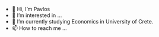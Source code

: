 - 👋 Hi, I’m Pavlos
- 👀 I’m interested in ...
- 🌱 I’m currently studying Economics in University of Crete.
- 📫 How to reach me ...

<!---
vlospa99/vlospa99 is a ✨ special ✨ repository because its `README.md` (this file) appears on your GitHub profile.
You can click the Preview link to take a look at your changes.
--->

